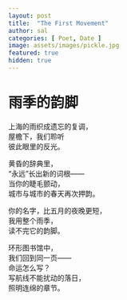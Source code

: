 ```yaml
---
layout: post
title:  "The First Movement"
author: sal
categories: [ Poet, Date ]
image: assets/images/pickle.jpg
featured: true
hidden: true
---
```

# 雨季的韵脚

上海的雨织成遗忘的复调，  
屋檐下，我们聆听  
彼此眼里的反光。

黄昏的辞典里，  
“永远”长出新的词根——  
当你的睫毛颤动，  
城市与城市的春天再次押韵。

你的名字，比五月的夜晚更短，  
我用整个雨季，  
读不完它的韵脚。

环形图书馆中，  
我们回到同一页——  
命运怎么写？  
写航线不能扰动的落日，  
照明连绵的章节。